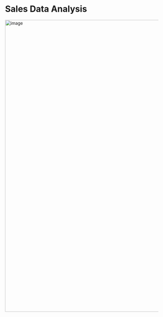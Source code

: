 # Sales Data Analysis

<img width="956" alt="image" src="https://github.com/user-attachments/assets/7b8dd0a5-19b9-4911-b473-271570b4d393" />

